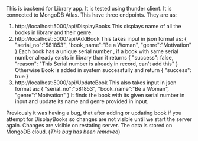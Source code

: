 This is backend for Library app.
It is tested using thunder client.
It is connected to MongoDB Atlas.
This have three endpoints. They are as:
1. http://localhost:5000/api/DisplayBooks
   This displays name of all the books in library and their genre.
2. http://localhost:5000/api/AddBook
   This takes input in json format as:
   {
        "serial_no":"581853",
        "book_name":"Be a Woman",
        "genre":"Motivation"
    }
   Each book has a unique serial number , if a book with same serial number already exists in library than it returns
   {
  "success": false,
  "reason": "This Serial number is already in record, can't add this"
}
  Otherwise Book is added in system successfully and return
  {
    "success": true
  }
3. http://localhost:5000/api/UpdateBook
   This also takes input in json format as:
   {
        "serial_no":"581853",
        "book_name":"Be a Woman",
        "genre":"Motivation"
    }
   It finds the book with its given serial number in input and update its name and genre provided in input.

Previously it was having a bug, that after adding or updating book if you attempt for DisplayBooks so changes are not visible until we start the server again. Changes are visible on restating server. The data 
is stored on MongoDB cloud.
(*This bug has been removed*)

